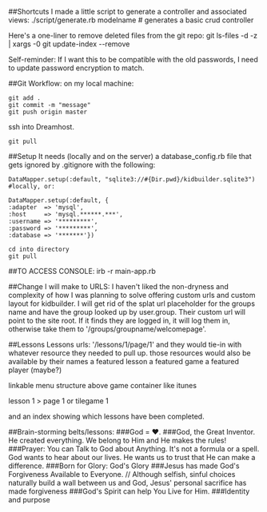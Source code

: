 ##Shortcuts
I made a little script to generate a controller and associated views:
./script/generate.rb modelname # generates a basic crud controller

Here's a one-liner to remove deleted files from the git repo:
git ls-files -d -z | xargs -0 git update-index --remove

Self-reminder: If I want this to be compatible with the old passwords, I need to update password encryption to match.

##Git Workflow:
on my local machine:
	
	git add .
	git commit -m "message"
	git push origin master

ssh into Dreamhost.

	git pull
##Setup
It needs (locally and on the server) a database_config.rb file that gets ignored by .gitignore with the following:
	
	DataMapper.setup(:default, "sqlite3://#{Dir.pwd}/kidbuilder.sqlite3") #locally, or:

	DataMapper.setup(:default, {
    :adapter  => 'mysql',
    :host     => 'mysql.******.***',
    :username => '*********',
    :password => '*********',
    :database => '*******'})

	cd into directory
	git pull

##TO ACCESS CONSOLE:
	irb -r main-app.rb

##Change I will make to URLS:
I haven't liked the non-dryness and complexity of how I was planning to solve offering custom urls and custom layout for kidbuilder. 
I will get rid of the splat url placeholder for the groups name and have the group looked up by user.group.
Their custom url will point to the site root. If it finds they are logged in, it will log them in, otherwise take them to '/groups/groupname/welcomepage'.

##Lessons
Lessons urls: '/lessons/1/page/1'
and they would tie-in with whatever resource they needed to pull up. those resources would also be available by their names
a featured lesson
a featured game
a featured player (maybe?)

linkable menu structure above game container like itunes

lesson 1 > page 1
or
tilegame 1

and an index showing which lessons have been completed.

##Brain-storming belts/lessons:
###God =  ♥.
###God, the Great Inventor.
He created everything.
We belong to Him and He makes the rules!
###Prayer: You can Talk to God about Anything.
It's not a formula or a spell. God wants to hear about our lives.
He wants us to trust that He can make a difference.
###Born for Glory: God's Glory
###Jesus has made God's Forgiveness Available to Everyone. // 
Although selfish, sinful choices naturally build a wall between us and God, Jesus' personal sacrifice has made forgiveness 
###God's Spirit can help You Live for Him.
###Identity and purpose
